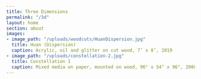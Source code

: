 ```yaml
---
title: Three Dimensions
permalink: "/3d"
layout: home
section: about
images:
- image_path: "/uploads/woodcuts/HuanDispersion.jpg"
  title: Huan (Dispersion)
  caption: Acrylic, oil and glitter on cut wood, 7’ x 8’, 2019
- image_path: "/uploads/constellation-2.jpg"
  title: Constellation I
  caption: Mixed media on paper, mounted on wood, 96" x 54" x 96", 2008
---
```


